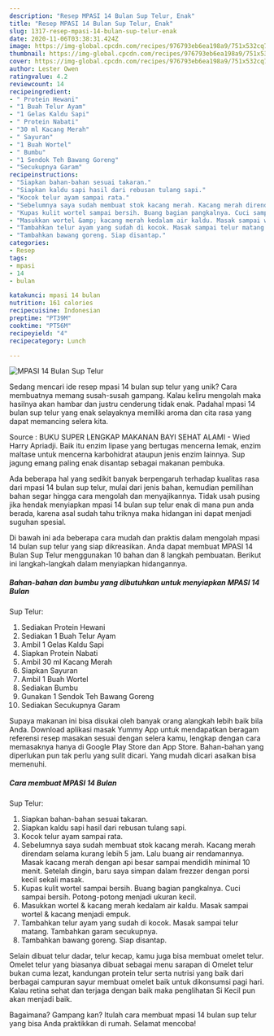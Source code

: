 ```yaml
---
description: "Resep MPASI 14 Bulan Sup Telur, Enak"
title: "Resep MPASI 14 Bulan Sup Telur, Enak"
slug: 1317-resep-mpasi-14-bulan-sup-telur-enak
date: 2020-11-06T03:38:31.424Z
image: https://img-global.cpcdn.com/recipes/976793eb6ea198a9/751x532cq70/mpasi-14-bulan-sup-telur-foto-resep-utama.jpg
thumbnail: https://img-global.cpcdn.com/recipes/976793eb6ea198a9/751x532cq70/mpasi-14-bulan-sup-telur-foto-resep-utama.jpg
cover: https://img-global.cpcdn.com/recipes/976793eb6ea198a9/751x532cq70/mpasi-14-bulan-sup-telur-foto-resep-utama.jpg
author: Lester Owen
ratingvalue: 4.2
reviewcount: 14
recipeingredient:
- " Protein Hewani"
- "1 Buah Telur Ayam"
- "1 Gelas Kaldu Sapi"
- " Protein Nabati"
- "30 ml Kacang Merah"
- " Sayuran"
- "1 Buah Wortel"
- " Bumbu"
- "1 Sendok Teh Bawang Goreng"
- "Secukupnya Garam"
recipeinstructions:
- "Siapkan bahan-bahan sesuai takaran."
- "Siapkan kaldu sapi hasil dari rebusan tulang sapi."
- "Kocok telur ayam sampai rata."
- "Sebelumnya saya sudah membuat stok kacang merah. Kacang merah direndam selama kurang lebih 5 jam. Lalu buang air rendamannya. Masak kacang merah dengan api besar sampai mendidih minimal 10 menit. Setelah dingin, baru saya simpan dalam frezzer dengan porsi kecil sekali masak."
- "Kupas kulit wortel sampai bersih. Buang bagian pangkalnya. Cuci sampai bersih. Potong-potong menjadi ukuran kecil."
- "Masukkan wortel &amp; kacang merah kedalam air kaldu. Masak sampai wortel &amp; kacang menjadi empuk."
- "Tambahkan telur ayam yang sudah di kocok. Masak sampai telur matang. Tambahkan garam secukupnya."
- "Tambahkan bawang goreng. Siap disantap."
categories:
- Resep
tags:
- mpasi
- 14
- bulan

katakunci: mpasi 14 bulan 
nutrition: 161 calories
recipecuisine: Indonesian
preptime: "PT39M"
cooktime: "PT56M"
recipeyield: "4"
recipecategory: Lunch

---
```



![MPASI 14 Bulan
Sup Telur](https://img-global.cpcdn.com/recipes/976793eb6ea198a9/751x532cq70/mpasi-14-bulan-sup-telur-foto-resep-utama.jpg)

Sedang mencari ide resep mpasi 14 bulan
sup telur yang unik? Cara membuatnya memang susah-susah gampang. Kalau keliru mengolah maka hasilnya akan hambar dan justru cenderung tidak enak. Padahal mpasi 14 bulan
sup telur yang enak selayaknya memiliki aroma dan cita rasa yang dapat memancing selera kita.

Source : BUKU SUPER LENGKAP MAKANAN BAYI SEHAT ALAMI - Wied Harry Apriadji. Baik itu enzim lipase yang bertugas mencerna lemak, enzim maltase untuk mencerna karbohidrat ataupun jenis enzim lainnya. Sup jagung emang paling enak disantap sebagai makanan pembuka.

Ada beberapa hal yang sedikit banyak berpengaruh terhadap kualitas rasa dari mpasi 14 bulan
sup telur, mulai dari jenis bahan, kemudian pemilihan bahan segar hingga cara mengolah dan menyajikannya. Tidak usah pusing jika hendak menyiapkan mpasi 14 bulan
sup telur enak di mana pun anda berada, karena asal sudah tahu triknya maka hidangan ini dapat menjadi suguhan spesial.


Di bawah ini ada beberapa cara mudah dan praktis dalam mengolah mpasi 14 bulan
sup telur yang siap dikreasikan. Anda dapat membuat MPASI 14 Bulan
Sup Telur menggunakan 10 bahan dan 8 langkah pembuatan. Berikut ini langkah-langkah dalam menyiapkan hidangannya.

<!--inarticleads1-->

##### Bahan-bahan dan bumbu yang dibutuhkan untuk menyiapkan MPASI 14 Bulan
Sup Telur:

1. Sediakan  Protein Hewani
1. Sediakan 1 Buah Telur Ayam
1. Ambil 1 Gelas Kaldu Sapi
1. Siapkan  Protein Nabati
1. Ambil 30 ml Kacang Merah
1. Siapkan  Sayuran
1. Ambil 1 Buah Wortel
1. Sediakan  Bumbu
1. Gunakan 1 Sendok Teh Bawang Goreng
1. Sediakan Secukupnya Garam


Supaya makanan ini bisa disukai oleh banyak orang alangkah lebih baik bila Anda. Download aplikasi masak Yummy App untuk mendapatkan beragam referensi resep masakan sesuai dengan selera kamu, lengkap dengan cara memasaknya hanya di Google Play Store dan App Store. Bahan-bahan yang diperlukan pun tak perlu yang sulit dicari. Yang mudah dicari asalkan bisa memenuhi. 

<!--inarticleads2-->

##### Cara membuat MPASI 14 Bulan
Sup Telur:

1. Siapkan bahan-bahan sesuai takaran.
1. Siapkan kaldu sapi hasil dari rebusan tulang sapi.
1. Kocok telur ayam sampai rata.
1. Sebelumnya saya sudah membuat stok kacang merah. Kacang merah direndam selama kurang lebih 5 jam. Lalu buang air rendamannya. Masak kacang merah dengan api besar sampai mendidih minimal 10 menit. Setelah dingin, baru saya simpan dalam frezzer dengan porsi kecil sekali masak.
1. Kupas kulit wortel sampai bersih. Buang bagian pangkalnya. Cuci sampai bersih. Potong-potong menjadi ukuran kecil.
1. Masukkan wortel &amp; kacang merah kedalam air kaldu. Masak sampai wortel &amp; kacang menjadi empuk.
1. Tambahkan telur ayam yang sudah di kocok. Masak sampai telur matang. Tambahkan garam secukupnya.
1. Tambahkan bawang goreng. Siap disantap.


Selain dibuat telur dadar, telur kecap, kamu juga bisa membuat omelet telur. Omelet telur yang biasanya dibuat sebagai menu sarapan di Omelet telur bukan cuma lezat, kandungan protein telur serta nutrisi yang baik dari berbagai campuran sayur membuat omelet baik untuk dikonsumsi pagi hari. Kalau retina sehat dan terjaga dengan baik maka penglihatan Si Kecil pun akan menjadi baik. 

Bagaimana? Gampang kan? Itulah cara membuat mpasi 14 bulan
sup telur yang bisa Anda praktikkan di rumah. Selamat mencoba!
